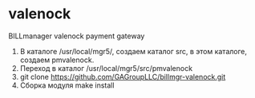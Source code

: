 # valenock
BILLmanager valenock payment gateway

1) В каталоге /usr/local/mgr5/, создаем каталог src, в этом каталоге, создаем pmvalenock.
2) Переход в каталог /usr/local/mgr5/src/pmvalenock
3) git clone https://github.com/GAGroupLLC/billmgr-valenock.git
4) Сборка модуля make install

